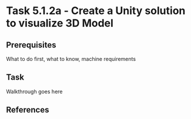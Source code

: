# Task 5.1.2a - Create a Unity solution to visualize 3D Model

## Prerequisites 

What to do first, what to know, machine requirements

## Task 

Walkthrough goes here

## References
